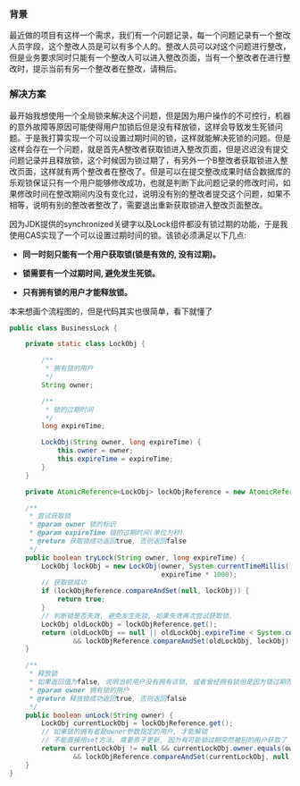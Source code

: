 ### 背景

最近做的项目有这样一个需求，我们有一个问题记录，每一个问题记录有一个整改人员字段，这个整改人员是可以有多个人的。整改人员可以对这个问题进行整改，但是业务要求同时只能有一个整改人可以进入整改页面，当有一个整改者在进行整改时，提示当前有另一个整改者在整改，请稍后。

### 解决方案

最开始我想使用一个全局锁来解决这个问题，但是因为用户操作的不可控行，机器的意外故障等原因可能使得用户加锁后但是没有释放锁，这样会导致发生死锁问题。于是我打算实现一个可以设置过期时间的锁，这样就能解决死锁的问题。但是这样会存在一个问题，就是首先A整改者获取锁进入整改页面，但是迟迟没有提交问题记录并且释放锁，这个时候因为锁过期了，有另外一个B整改者获取锁进入整改页面，这样就有两个整改者在整改了。但是可以在提交整改成果时结合数据库的乐观锁保证只有一个用户能够修改成功，也就是判断下此问题记录的修改时间，如果修改时间在整改期间内没有变化过，说明没有别的整改者提交这个问题，如果不相等，说明有别的整改者整改了，需要退出重新获取锁进入整改页面整改。

因为JDK提供的synchronized关键字以及Lock组件都没有锁过期的功能，于是我使用CAS实现了一个可以设置过期时间的锁。该锁必须满足以下几点:
* **同一时刻只能有一个用户获取锁(锁是有效的, 没有过期)。**

* **锁需要有一个过期时间, 避免发生死锁。**

* **只有拥有锁的用户才能释放锁。**

本来想画个流程图的，但是代码其实也很简单，看下就懂了

```java
public class BusinessLock {

    private static class LockObj {

        /**
         * 拥有锁的用户
         */
        String owner;

        /**
         * 锁的过期时间
         */
        long expireTime;

        LockObj(String owner, long expireTime) {
            this.owner = owner;
            this.expireTime = expireTime;
        }
    }

    private AtomicReference<LockObj> lockObjReference = new AtomicReference<>();

    /**
     * 尝试获取锁
     * @param owner 锁的标识
     * @param expireTime 锁的过期时间(单位为秒)
     * @return 获取锁成功返回true, 否则返回false
     */
    public boolean tryLock(String owner, long expireTime) {
        LockObj lockObj = new LockObj(owner, System.currentTimeMillis() + 
                                      expireTime * 1000);
        // 获取锁成功
        if (lockObjReference.compareAndSet(null, lockObj)) {
            return true;
        }
        // 判断锁是否失效, 避免发生死锁, 如果失效再次尝试获取锁.
        LockObj oldLockObj = lockObjReference.get();
        return (oldLockObj == null || oldLockObj.expireTime < System.currentTimeMillis())
                && lockObjReference.compareAndSet(oldLockObj, lockObj);
    }

    /**
     * 释放锁
     * 如果返回值为false, 说明当前用户没有拥有该锁, 或者曾经拥有锁但是因为锁过期而被别的用户获取了
     * @param owner 拥有锁的用户
     * @return 释放锁成功返回true, 否则返回false
     */
    public boolean unLock(String owner) {
        LockObj currentLockObj = lockObjReference.get();
        // 如果锁的拥有者是owner参数指定的用户, 才能解锁
        // 不能直接用set方法, 需要原子更新, 因为有可能锁过期突然被别的用户获取了
        return currentLockObj != null && currentLockObj.owner.equals(owner)
                && lockObjReference.compareAndSet(currentLockObj, null);
    }
}

```

